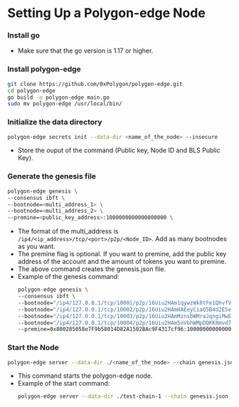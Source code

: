 # Setting Up a Polygon-edge Node

### Install go
- Make sure that the go version is 1.17 or higher.

### Install polygon-edge
````bash
git clone https://github.com/0xPolygon/polygon-edge.git  
cd polygon-edge  
go build -o polygon-edge main.go  
sudo mv polygon-edge /usr/local/bin/
````

### Initialize the data directory
````bash
polygon-edge secrets init --data-dir <name_of_the_node> --insecure
````
- Store the ouput of the command (Public key, Node ID and BLS Public Key).

### Generate the genesis file
````bash
polygon-edge genesis \  
--consensus ibft \   
--bootnode=<multi_address_1> \  
--bootnode=<multi_address_2> \  
--premine=<public_key_address>:1000000000000000000 \
````
- The format of the multi_address is `/ip4/<ip_address>/tcp/<port>/p2p/<Node_ID>`. Add as many bootnodes as you want.
- The premine flag is optional. If you want to premine, add the public key address of the account and the amount of tokens you want to premine. 
- The above command creates the genesis.json file.
- Example of the genesis command:
  ````bash
  polygon-edge genesis \
  --consensus ibft \
  --bootnode="/ip4/127.0.0.1/tcp/10001/p2p/16Uiu2HAm1qywzWk8tFe1QhvfVuBcQfQ1zqjs67owpEM8NqUcUsRt" \
  --bootnode="/ip4/127.0.0.1/tcp/10002/p2p/16Uiu2HAmHAEeyCiaQ5B4d2ESeVJ1QwBXZLxHwe546oRHAA9dYYQ9" \
  --bootnode="/ip4/127.0.0.1/tcp/10003/p2p/16Uiu2HAmMznsbWMraJqngiMwEdQRg23o6UsUvdHaxg5StLzoH2vM" \
  --bootnode="/ip4/127.0.0.1/tcp/10004/p2p/16Uiu2HAm5oVbhWMpDQKK8mvd77LBcgdrn9yRSK1yyQXeP5sTL5Ei" \
  --premine=0x800285058e7F9b58014D82A1502BAc9F4317cf96:1000000000000000000000 \
  ````
<!-- add example of th genesis command -->

### Start the Node
````bash
polygon-edge server --data-dir ./<name_of_the_node> --chain genesis.json --libp2p 0.0.0.0:<port> --jsonrpc 0.0.0.0:<port2> --grpc-address 0.0.0.0:<port3> -- seal
````
- This command starts the polygon-edge node.
- Example of the start command:
  ````bash
  polygon-edge server --data-dir ./test-chain-1 --chain genesis.json --grpc-address 0.0.0.0:20001 --libp2p 0.0.0.0:10001 --jsonrpc 0.0.0.0:30001 -- seal
  ````
